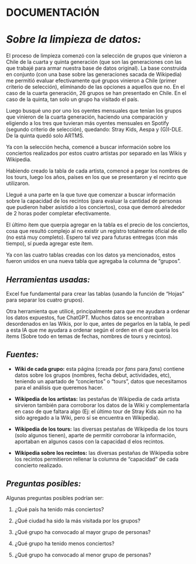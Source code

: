 # __DOCUMENTACIÓN__ 

# *__Sobre la limpieza de datos:__* 

El proceso de limpieza comenzó con la selección de grupos que vinieron a Chile de la cuarta y quinta generación (que son las generaciones con las que trabajé para armar nuestra base de datos original). La base construida en conjunto (con una base sobre las generaciones sacada de Wikipedia) me permitió evaluar efectivamente qué grupos vinieron a Chile (primer criterio de selección), eliminando de las opciones a aquellos que no. En el caso de la cuarta generación, 26 grupos se han presentado en Chile. En el caso de la quinta, tan solo un grupo ha visitado el país. 

Luego busqué uno por uno los oyentes mensuales que tenían los grupos que vinieron de la cuarta generación, haciendo una comparación y eligiendo a los tres que tuvieran más oyentes mensuales en Spotify (segundo criterio de selección), quedando: Stray Kids, Aespa y (G)I-DLE. De la quinta quedó solo ARTMS. 

Ya con la selección hecha, comencé a buscar información sobre los conciertos realizados por estos cuatro artistas por separado en las Wikis y Wikipedia.  

Habiendo creado la tabla de cada artista, comencé a pegar los nombres de los tours, luego los años, países en los que se presentaron y el recinto que utilizaron. 

Llegué a una parte en la que tuve que comenzar a buscar información sobre la capacidad de los recintos (para evaluar la cantidad de personas que pudieron haber asistido a los conciertos), cosa que demoró alrededor de 2 horas poder completar efectivamente. 

El último ítem que querpia agregar en la tabla  es el precio de los conciertos, cosa que resultó complejo al no existir un registro totalmente oficial de ello (no está muy completo). Espero tal vez para futuras entregas (con más tiempo), sí pueda agregar este ítem.

Ya con las cuatro tablas creadas con los datos ya mencionados, estos fueron unidos en una nueva tabla que agregaba la columna de “grupos”. 

## *__Herramientas usadas:__* 

Excel fue fundamental para crear las tablas (usando la función de “Hojas” para separar los cuatro grupos).  

Otra herramienta que utilicé, principalmente para que me ayudara a ordenar los datos expuestos, fue ChatGPT. Muchos datos se encontraban desordenados en las Wikis, por lo que, antes de pegarlos en la tabla, le pedí a esta IA que me ayudara a ordenar según el orden en el que quería los ítems (Sobre todo en temas de fechas, nombres de tours y recintos). 

## *__Fuentes:__* 

- __Wiki de cada grupo:__ esta página (creada por *fans* para *fans*) contiene datos sobre los grupos (nombres, fecha debut, actividades, etc), teniendo un apartado de “conciertos” o “tours”, datos que necesitamos para el análisis que queremos hacer.  

- __Wikipedia de los artistas:__ las pestañas de Wikipedia de cada artista sirvieron también para corroborar los datos de la Wiki y complementarla en caso de que faltara algo (Ej: el último tour de Stray Kids aún no ha sido agregado a la Wiki, pero sí se encuentra en Wikipedia). 

- __Wikipedia de los tours:__ las diversas pestañas de Wikipedia de los tours (solo algunos tienen), aparte de permitir corroborar la información, aportaban en algunos casos con la capacidad d elos recintos. 

- __Wikipedia sobre los recintos:__ las diversas pestañas de Wikipedia sobre los recintos permitieron rellenar la columna de “capacidad” de cada concierto realizado.  

## *__Preguntas posibles:__* 

Algunas preguntas posibles podrían ser: 

1. ¿Qué país ha tenido más conciertos?

2. ¿Qué ciudad ha sido la más visitada por los grupos?

3. ¿Qué grupo ha convocado al mayor grupo de personas? 

4. ¿Qué grupo ha tenido menos conciertos?

5. ¿Qué grupo ha convocado al menor grupo de personas?
